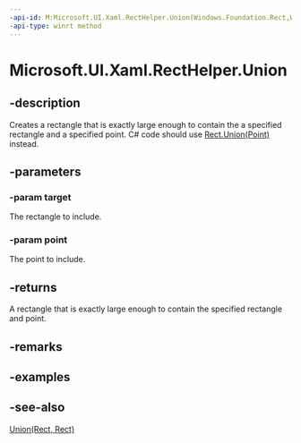 ```yaml
---
-api-id: M:Microsoft.UI.Xaml.RectHelper.Union(Windows.Foundation.Rect,Windows.Foundation.Point)
-api-type: winrt method
---
```


<!-- Method syntax
public Windows.Foundation.Rect Union(Windows.Foundation.Rect target, Windows.Foundation.Point point)
-->

# Microsoft.UI.Xaml.RectHelper.Union

## -description

Creates a rectangle that is exactly large enough to contain the a specified rectangle and a specified point. C# code should use [Rect.Union(Point)](/dotnet/api/windows.foundation.rect.union#Windows_Foundation_Rect_Union_Windows_Foundation_Point_) instead.

## -parameters

### -param target

The rectangle to include.

### -param point

The point to include.

## -returns

A rectangle that is exactly large enough to contain the specified rectangle and point.

## -remarks

## -examples

## -see-also

[Union(Rect, Rect)](recthelper_union_1095011459.md)
